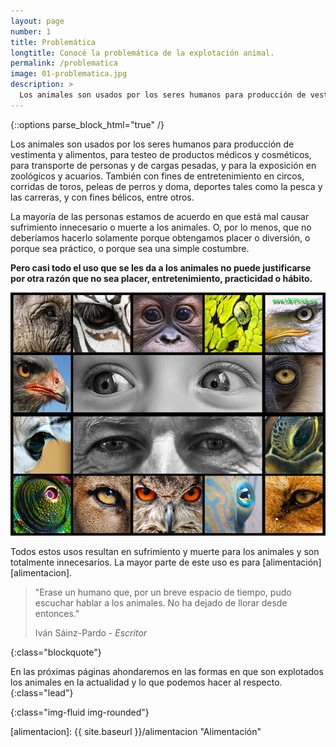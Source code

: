 ```yaml
---
layout: page
number: 1
title: Problemática
longtitle: Conocé la problemática de la explotación animal.
permalink: /problematica
image: 01-problematica.jpg
description: >
  Los animales son usados por los seres humanos para producción de vestimenta y alimentos, para testeo de productos médicos y cosméticos, para transporte de personas y de cargas pesadas, y para la exposición en zoológicos y acuarios. También con fines de entretenimiento en circos, corridas de toros, peleas de perros y doma, deportes tales como la pesca y las carreras, y con fines bélicos, entre otros.
---
```


{::options parse_block_html="true" /}



Los animales son usados por los seres humanos para producción de vestimenta y alimentos, para testeo de productos médicos y cosméticos, para transporte de personas y de cargas pesadas, y para la exposición en zoológicos y acuarios. También con fines de entretenimiento en circos, corridas de toros, peleas de perros y doma, deportes tales como la pesca y las carreras, y con fines bélicos, entre otros.

La mayoría de las personas estamos de acuerdo en que está mal causar sufrimiento innecesario o muerte a los animales. O, por lo menos, que no deberíamos hacerlo solamente porque obtengamos placer o diversión, o porque sea práctico, o porque sea una simple costumbre.
 
**Pero casi todo el uso que se les da a los animales no puede justificarse por otra razón que no sea placer, entretenimiento, practicidad o hábito.**

![ojos]

Todos estos usos resultan en sufrimiento y muerte para los animales y son totalmente innecesarios. La mayor parte de este uso es para [alimentación][alimentacion].

> "Erase un humano que, por un breve espacio de tiempo, pudo escuchar hablar a los animales. No ha dejado de llorar desde entonces."
> <footer class="blockquote-footer" markdown="0">Iván Sáinz-Pardo - <cite title="En la avioneta sobró un sitio.">Escritor</cite></footer>
{:class="blockquote"}


En las próximas páginas ahondaremos en las formas en que son explotados los animales en la actualidad y lo que podemos hacer al respecto.
{:class="lead"}

[ojos]: images/01-eyes.jpg "Ojos de animales"
{:class="img-fluid img-rounded"}

[alimentacion]: {{ site.baseurl }}/alimentacion "Alimentación"